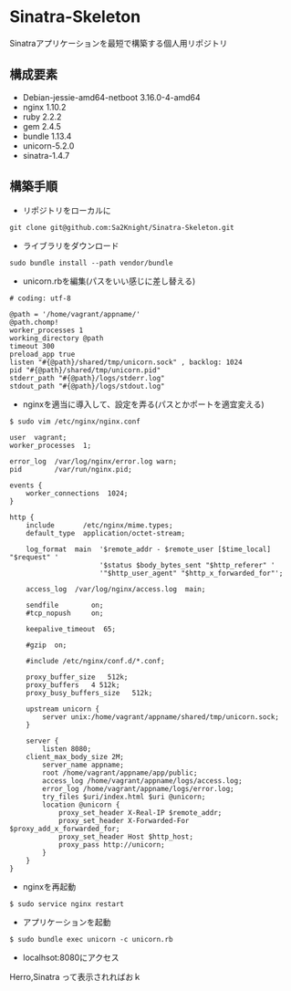 # Sinatra-Skeleton
Sinatraアプリケーションを最短で構築する個人用リポジトリ

## 構成要素

* Debian-jessie-amd64-netboot 3.16.0-4-amd64
* nginx 1.10.2
* ruby 2.2.2
* gem 2.4.5
* bundle 1.13.4
* unicorn-5.2.0
* sinatra-1.4.7

## 構築手順

* リポジトリをローカルに
```
git clone git@github.com:Sa2Knight/Sinatra-Skeleton.git
```

* ライブラリをダウンロード
```
sudo bundle install --path vendor/bundle
```

* unicorn.rbを編集(パスをいい感じに差し替える)
```
# coding: utf-8

@path = '/home/vagrant/appname/'
@path.chomp!
worker_processes 1
working_directory @path
timeout 300
preload_app true
listen "#{@path}/shared/tmp/unicorn.sock" , backlog: 1024
pid "#{@path}/shared/tmp/unicorn.pid"
stderr_path "#{@path}/logs/stderr.log"
stdout_path "#{@path}/logs/stdout.log"
```

* nginxを適当に導入して、設定を弄る(パスとかポートを適宜変える)
```
$ sudo vim /etc/nginx/nginx.conf

user  vagrant;
worker_processes  1;

error_log  /var/log/nginx/error.log warn;
pid        /var/run/nginx.pid;

events {
    worker_connections  1024;
}

http {
    include       /etc/nginx/mime.types;
    default_type  application/octet-stream;

    log_format  main  '$remote_addr - $remote_user [$time_local] "$request" '
                      '$status $body_bytes_sent "$http_referer" '
                      '"$http_user_agent" "$http_x_forwarded_for"';

    access_log  /var/log/nginx/access.log  main;

    sendfile        on;
    #tcp_nopush     on;

    keepalive_timeout  65;

    #gzip  on;

    #include /etc/nginx/conf.d/*.conf;

    proxy_buffer_size   512k;
    proxy_buffers   4 512k;
    proxy_busy_buffers_size   512k;

    upstream unicorn {
        server unix:/home/vagrant/appname/shared/tmp/unicorn.sock;
    }

    server {
        listen 8080;
	client_max_body_size 2M;
        server_name appname;
        root /home/vagrant/appname/app/public;
        access_log /home/vagrant/appname/logs/access.log;
        error_log /home/vagrant/appname/logs/error.log;
        try_files $uri/index.html $uri @unicorn;
        location @unicorn {
            proxy_set_header X-Real-IP $remote_addr;
            proxy_set_header X-Forwarded-For $proxy_add_x_forwarded_for;
            proxy_set_header Host $http_host;
            proxy_pass http://unicorn;
        }
    }
}
```

* nginxを再起動
```
$ sudo service nginx restart
```

* アプリケーションを起動
```
$ sudo bundle exec unicorn -c unicorn.rb
```

* localhsot:8080にアクセス

Herro,Sinatra
って表示されればおｋ
